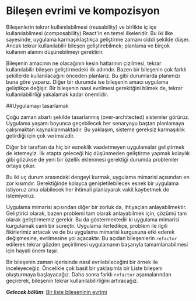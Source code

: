 # Bileşen evrimi ve kompozisyon

Bileşenlerin tekrar kullanılabilmesi (reusability) ve birlikte iç içe kullanılabilmesi (composability) React'in en temel ilkeleridir. Bu iki ilke sayesinde, uygulama karmaşıklaştıkça geliştirme zamanı ciddi şekilde düşer. Ancak tekrar kullanılabilir bileşen geliştirebilmek; planlama ve birçok kullanım alanını düşünebilmeyi gerektirir.

Bileşenin amacının ne olacağının kesin hatlarının çizilmesi, tekrar kullanılabilir bileşen geliştirmedeki ilk adımdır. Bazen bir bileşenin çok farklı şekillerde kullanılacağını önceden planlarız. Bu gibi durumlarda planımızı buna göre yaparız. Diğer bir durumda ise bileşenin amacı uygulama geliştikçe değişir. Bir bileşenin nasıl evrilmesi gerekitğini bilmek de, tekrar kullanılabilirliği yakalamak kadar önemlidir.

##Uygulamayı tasarlamak

Çoğu zaman abartı şekilde tasarlanmış (over-architected) sistemler görürüz. Uygulama yaşamı boyunca geçebilecek her senaryoyu baştan planlamaya çalışmaktan kaynaklanmaktadır. Bu yaklaşım, sisteme gereksiz karmaşıklık getirdiği için çok verimsizdir.

Diğer bir taraftan da hiç bir esneklik vaadetmeyen uygulamalar geliştirmek de istemeyiz. İlk etapta geleceği hiç düşünmeden geliştirme yapmak kolaylık gibi gözükse de yeni bir özellik eklenmesi gerektiği durumda problemler ortaya çıkar. 

Bu iki uç durum arasındaki dengeyi kurmak, uygulama mimarisi açısından en zor kısımdır. Gerektiğinde kolayca genişletilebilecek esnek bir uygulama istiyoruz ama olabilecek her ihtimali planlayarak vakit kaybetmek de istemiyoruz.

Uygulama mimarisi açısından diğer bir zorluk da, ihtiyaçları anlayabilmektir. Geliştirici olarak, bazen problemi tam olarak anlayabilmek için, çözümü tam olarak geliştirmemiz gerekir. Bu da göstermektedir ki uygulama mimarisi kurgulamak canlı bir süreçtir. Uygulama ilerledikçe, problem ile ilgili fikirlerimiz artacak ve de bu uygulama mimarisi kurgusuna etki ederek değişmesine, evrilmesine yol açacaktır. 
Bu açıdan bileşenlerin `refactor` edilerek tekrar gözden geçirilmesi uygulamanın başarıyla tamamlanabilmesi için hayati önem taşır. 

Bir bileşenin zaman içerisinde nasıl evrilebileceğini bir örnek ile inceleyeceğiz. Öncelikle çok basit bir yaklaşımla bir Liste bileşeni oluşturmaya başlayacağız. Daha sonra farklı `refactor` aşamalarından geçirerek, bileşenin tekrar kullanılabilirliğini artıracağız. 

***Gelecek bölüm***: [Bir liste bileşeninin evrimi](the_evolution_of_a_list_component.md)
